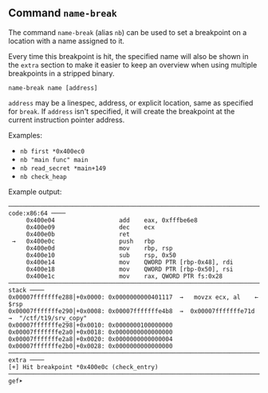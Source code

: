 ## Command `name-break`

The command `name-break` (alias `nb`) can be used to set a breakpoint on
a location with a name assigned to it.

Every time this breakpoint is hit, the specified name will also be shown
in the `extra` section to make it easier to keep an overview when using
multiple breakpoints in a stripped binary.

`name-break name [address]`

`address` may be a linespec, address, or explicit location, same as specified
for `break`. If `address` isn't specified, it will create the breakpoint at the
current instruction pointer address.

Examples:

- `nb first *0x400ec0`
- `nb "main func" main`
- `nb read_secret *main+149`
- `nb check_heap`

Example output:

```
─────────────────────────────────────────────────────────────────────────── code:x86:64 ────
     0x400e04                  add    eax, 0xfffbe6e8
     0x400e09                  dec    ecx
     0x400e0b                  ret
 →   0x400e0c                  push   rbp
     0x400e0d                  mov    rbp, rsp
     0x400e10                  sub    rsp, 0x50
     0x400e14                  mov    QWORD PTR [rbp-0x48], rdi
     0x400e18                  mov    QWORD PTR [rbp-0x50], rsi
     0x400e1c                  mov    rax, QWORD PTR fs:0x28
───────────────────────────────────────────────────────────────────────────────── stack ────
0x00007fffffffe288│+0x0000: 0x0000000000401117  →   movzx ecx, al	 ← $rsp
0x00007fffffffe290│+0x0008: 0x00007fffffffe4b8  →  0x00007fffffffe71d  →  "/ctf/t19/srv_copy"
0x00007fffffffe298│+0x0010: 0x0000000100000000
0x00007fffffffe2a0│+0x0018: 0x0000000000000000
0x00007fffffffe2a8│+0x0020: 0x0000000000000004
0x00007fffffffe2b0│+0x0028: 0x0000000000000000
───────────────────────────────────────────────────────────────────────────────── extra ────
[+] Hit breakpoint *0x400e0c (check_entry)
────────────────────────────────────────────────────────────────────────────────────────────
gef➤
```
